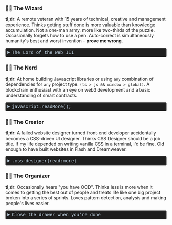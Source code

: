 ### 🧙‍♂️ The Wizard

**tl;dr**: A remote veteran with 15 years of technical, creative and management experience. Thinks getting stuff done is more valuable than knowledge accumulation. Not a one-man army, more like two-thirds of the puzzle. Occasionally forgets how to use a pen. Auto-correct is simultaneously humanity's best and worst invention - **prove me wrong**. 

<details>
  <summary style="padding: 5px; background-color: #1e1e1e; border: 1px solid #333; border-radius: 3px; font-family: 'Courier New', Courier, monospace; color:rgb(192, 211, 226);">The Lord of the Web III</summary>

    I'm the technical director at one of the UK's largest event and facility management companies, and I'm responsible for delivering web apps used at some of the UK's largest events, static locations, and public spaces.

    My first lines of Stambridge code in 2014 morphed into an ecosystem of real-time web apps and microservices, used 24 hours a day by ~25 back-office staff, hundreds of clients and thousands of ground staff. 

    Over ten years, I have hired, trained and led ~20 remote full-time and freelance staff from Europe and Asia. Our team supports the core business 24 hours a day, and I value personality and teamwork over someone's immediate knowledge of a particular subject or technology.

    I consider myself a web solution architect, a full-stack developer, a UX/UI designer and a technical project manager. I'm passionate about the entire project lifecycle but now focused more on project architecture, UI development, performance, and Agile project management.

    I've worked remotely with clients, designers, developers, content writers and others from the UK, Spain, Vietnam, Singapore, Russia, Estonia, Ukraine, Indonesia, Malaysia, Australia, Canada and the USA.

    As of 2025, I am looking for a new adventure. Will you be my precious?
</details>

### 🧑‍🔬 The Nerd

**tl;dr**: At home building Javascript libraries or using `any` combination of dependencies for `any` project type. `(ts > js && window > global)`. A blockchain enthusiast with an eye on web3 development and a basic understanding of smart contracts.

<details>
  <summary style="padding: 5px; background-color: #1e1e1e; border: 1px solid #333; border-radius: 3px; font-family: 'Courier New', Courier, monospace; color:rgb(192, 211, 226);">javascript.readMore();</summary>

    Back in 2010, I was a jQuery ninja, building UI components and utility libraries with the famous $. I went through a Knockout/Backbone/Ember phase before settling on React, Angular and everything in between.

    Building things with zero dependency JavaScript is fun but rarely practical in a work environment. I don't have strong opinions about this vs that framework or library. Everything is just an abstraction, a dialect of a language I've spoken for 15 years.

    Below are some of the technologies I've used over the years. It's not a comprehensive list and excludes anything I know but don't enjoy. 

    - NodeJS
    - Angular Ecosystem
    - React Ecosystem
    - NextJS
    - Ionic
    - Astro
    - HTML/(S)CSS/Tailwind
    - Express/NestJS/MongoDB
    - REST/GraphQL/Websockets
    - Progressive Web Apps
    - Unit Testing (Vitest, Jest, etc...)
    - e2e Testing (Cypress/Playwright)
    - (Web3|Ethers)JS
    - Solidity/Hardhat

    Please note:
    I am a senior-level developer with experience and interest in these technologies. I don't use them all daily, and I can't remember/explain every concept off the top of my head. However, I can easily (re)immerse myself in any technology for a relatively short period and bring myself up to speed. 
</details>

### 🧑‍🎨 The Creator

**tl;dr**: A failed website designer turned front-end developer accidentally becomes a CSS-driven UI designer. Thinks CSS Designer should be a job title. If my life depended on writing vanilla CSS in a terminal, I'd be fine. Old enough to have built websites in Flash and Dreamweaver.

<details>
  <summary style="padding: 5px; background-color: #1e1e1e; border: 1px solid #333; border-radius: 3px; font-family: 'Courier New', Courier, monospace; color:rgb(192, 211, 226);">.css-designer{read:more}</summary>

    In one of my first roles I delivered a web app without using any design software. All we had were paper wireframes and an early version of Bootstrap. Turns out I had a skill for creating user-friendly app interfaces, not "pixel-perfect" websites.

    I've always been passionate about designing apps and working with design systems. From a technical perspective, I've journeyed from plain old CSS to LESS and SCSS, then onto Tailwind, PostCSS and CSS-in-JS, and I've always treated CSS as a first-class citizen.

    I think the days of spending hours in design software and handing off static designs are long gone. Much of modern interface design is dynamic, iterative,  and often centres around pre-existing UI libraries. Having a UI/CSS-focused developer, separate from business logic, is a great idea.
</details>

### 👨‍💻 The Organizer

**tl;dr**: Occasionally hears "you have OCD". Thinks less is more when it comes to getting the best out of people and treats life like one big project broken into a series of sprints. Loves pattern detection, analysis and making people's lives easier.


<details>
  <summary style="padding: 5px; background-color: #1e1e1e; border: 1px solid #333; border-radius: 3px; font-family: 'Courier New', Courier, monospace; color:rgb(192, 211, 226);">Close the drawer when you're done</summary>

    Kanban boards, sprints and to-do lists are at the core of my process. My categories have categories, and I prefer frequent communication over maintaining documentation. Building up ideas and then breaking them into manageable chunks is second nature, and visualizing projects as a series of tasks and sub-tasks is a core strength of mine. 

    Since 2014, I've bridged the gap between C-suite/director-level stakeholders, team members and end users, transforming their visions and issues into actionable strategies. I thrive on turning visions into reality and finding solutions to obscure problems. Most things start with ambiguity. If I say "I don't know", it's always followed by "yet".

    Managing a team is about getting the best out of a combination of unique individuals. Typically, people with a higher skill level and more experience prefer autonomy, finding solutions to complex problems in shorter periods with more intense focus. They may need a different type of schedule than someone with only a few years of experience. Mid-level team members are often ready and willing to break into a senior role with guidance, and junior members sometimes yearn for learning opportunities when stuck in repetitive, mundane tasks.
</details>